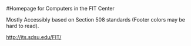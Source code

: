 #Homepage for Computers in the FIT Center

Mostly Accessibly based on Section 508 standards (Footer colors may be hard to read).

http://its.sdsu.edu/FIT/
